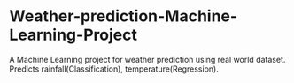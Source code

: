 # Weather-prediction-Machine-Learning-Project
A Machine Learning project for weather prediction using real world dataset. Predicts rainfall(Classification), temperature(Regression).
